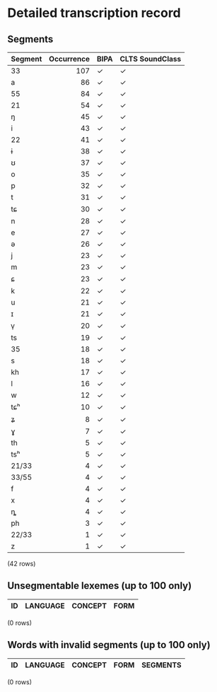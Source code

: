 
# Detailed transcription record

## Segments

| Segment | Occurrence | BIPA | CLTS SoundClass |
|:----------|-------------:|:-------|:------------------|
| 33 | 107 | ✓ | ✓ |
| a | 86 | ✓ | ✓ |
| 55 | 84 | ✓ | ✓ |
| 21 | 54 | ✓ | ✓ |
| ŋ | 45 | ✓ | ✓ |
| i | 43 | ✓ | ✓ |
| 22 | 41 | ✓ | ✓ |
| ɨ | 38 | ✓ | ✓ |
| ʊ | 37 | ✓ | ✓ |
| o | 35 | ✓ | ✓ |
| p | 32 | ✓ | ✓ |
| t | 31 | ✓ | ✓ |
| tɕ | 30 | ✓ | ✓ |
| n | 28 | ✓ | ✓ |
| e | 27 | ✓ | ✓ |
| ə | 26 | ✓ | ✓ |
| j | 23 | ✓ | ✓ |
| m | 23 | ✓ | ✓ |
| ɕ | 23 | ✓ | ✓ |
| k | 22 | ✓ | ✓ |
| u | 21 | ✓ | ✓ |
| ɪ | 21 | ✓ | ✓ |
| v̩ | 20 | ✓ | ✓ |
| ts | 19 | ✓ | ✓ |
| 35 | 18 | ✓ | ✓ |
| s | 18 | ✓ | ✓ |
| kh | 17 | ✓ | ✓ |
| l | 16 | ✓ | ✓ |
| w | 12 | ✓ | ✓ |
| tɕʰ | 10 | ✓ | ✓ |
| ʑ | 8 | ✓ | ✓ |
| ɣ | 7 | ✓ | ✓ |
| th | 5 | ✓ | ✓ |
| tsʰ | 5 | ✓ | ✓ |
| 21/33 | 4 | ✓ | ✓ |
| 33/55 | 4 | ✓ | ✓ |
| f | 4 | ✓ | ✓ |
| x | 4 | ✓ | ✓ |
| ȵ | 4 | ✓ | ✓ |
| ph | 3 | ✓ | ✓ |
| 22/33 | 1 | ✓ | ✓ |
| z | 1 | ✓ | ✓ |

(42 rows)



## Unsegmentable lexemes (up to 100 only)

| ID | LANGUAGE | CONCEPT | FORM |
|------|------------|-----------|--------|

(0 rows)



## Words with invalid segments (up to 100 only)

| ID | LANGUAGE | CONCEPT | FORM | SEGMENTS |
|------|------------|-----------|--------|------------|

(0 rows)


